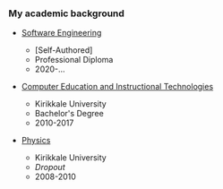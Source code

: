 ### My academic background

- [Software Engineering](/diploma_swe)

  - \[Self-Authored\]
  - Professional Diploma
  - 2020-...

- [Computer Education and Instructional Technologies](https://bote.kku.edu.tr/)

  - Kirikkale University
  - Bachelor's Degree
  - 2010-2017

- [Physics](https://fizik.kku.edu.tr/)

  - Kirikkale University
  - _Dropout_
  - 2008-2010
